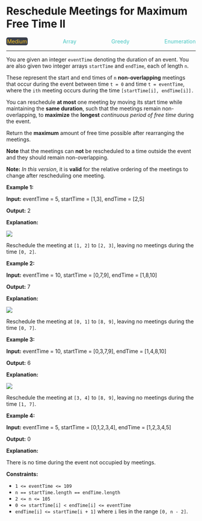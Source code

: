 # Reschedule Meetings for Maximum Free Time II

<div style="display: flex; justify-content: space-between; align-items: center">
<div style="color: #fac31d;
padding: 2px; background-color: #3a3f4b; border-radius: 5px;">Medium</div>
<div style="color: #46c6c2">Array</div>
<div style="color: #46c6c2">Greedy</div>
<div style="color: #46c6c2">Enumeration</div>
</div>

---

You are given an integer `eventTime` denoting the duration of an event. You are also given two integer arrays `startTime` and `endTime`, each of length `n`.

These represent the start and end times of `n` **non-overlapping** meetings that occur during the event between time `t = 0` and time `t = eventTime`, where the `ith` meeting occurs during the time `[startTime[i], endTime[i]].`

You can reschedule **at most** one meeting by moving its start time while maintaining the **same duration**, such that the meetings remain non-overlapping, to **maximize** the **longest** _continuous period of free time_ during the event.

Return the **maximum** amount of free time possible after rearranging the meetings.

**Note** that the meetings can **not** be rescheduled to a time outside the event and they should remain non-overlapping.

**Note:** _In this version_, it is **valid** for the relative ordering of the meetings to change after rescheduling one meeting.

**Example 1:**

**Input:** eventTime = 5, startTime = \[1,3\], endTime = \[2,5\]

**Output:** 2

**Explanation:**

![](https://assets.leetcode.com/uploads/2024/12/22/example0_rescheduled.png)

Reschedule the meeting at `[1, 2]` to `[2, 3]`, leaving no meetings during the time `[0, 2]`.

**Example 2:**

**Input:** eventTime = 10, startTime = \[0,7,9\], endTime = \[1,8,10\]

**Output:** 7

**Explanation:**

![](https://assets.leetcode.com/uploads/2024/12/22/rescheduled_example0.png)

Reschedule the meeting at `[0, 1]` to `[8, 9]`, leaving no meetings during the time `[0, 7]`.

**Example 3:**

**Input:** eventTime = 10, startTime = \[0,3,7,9\], endTime = \[1,4,8,10\]

**Output:** 6

**Explanation:**

**![](https://assets.leetcode.com/uploads/2025/01/28/image3.png)**

Reschedule the meeting at `[3, 4]` to `[8, 9]`, leaving no meetings during the time `[1, 7]`.

**Example 4:**

**Input:** eventTime = 5, startTime = \[0,1,2,3,4\], endTime = \[1,2,3,4,5\]

**Output:** 0

**Explanation:**

There is no time during the event not occupied by meetings.

**Constraints:**

*   `1 <= eventTime <= 109`
*   `n == startTime.length == endTime.length`
*   `2 <= n <= 105`
*   `0 <= startTime[i] < endTime[i] <= eventTime`
*   `endTime[i] <= startTime[i + 1]` where `i` lies in the range `[0, n - 2]`.